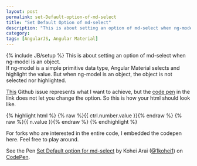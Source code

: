 ```yaml
---
layout: post
permalink: set-Default-option-of-md-select
title: "Set Default Option of md-select"
description: "This is about setting an option of md-select when ng-model is an object."
category: 
tags: [AngularJS, Angular Material]
---
```

{% include JB/setup %}
This is about setting an option of md-select when ng-model is an object.<br />
If ng-model is a simple primitive data type, Angular Material selects and highlight the value. But when ng-model is an object, the object is not selected nor highlighted.

[This](https://github.com/angular/material/issues/2862) Github issue represents what I want to achieve, but the [code pen](http://codepen.io/myagoo/pen/Qbddzg?editors=101) in the link does not let you change the option. So this is how your html should look like.

{% highlight html %}
  <md-select ng-model="ctrl.number">
    <md-select-label>{% raw %}{{ ctrl.number.value }}{% endraw %}</md-select-label>
    <md-option ng-repeat="n in ctrl.numbers" ng-value="n" selected="{% raw %}{{ n.value === ctrl.number.value ? 'selected' : '' }}{% endraw %}">{% raw %}{{ n.value }}{% endraw %}</md-option>
  </md-select>
{% endhighlight %}

For forks who are interested in the entire code, I embedded the codepen here. Feel free to play around.
<p data-height="268" data-theme-id="0" data-slug-hash="gpXdjQ" data-default-tab="result" data-user="1kohei1" class='codepen'>See the Pen <a href='http://codepen.io/1kohei1/pen/gpXdjQ/'>Set Default option for md-select</a> by Kohei Arai (<a href='http://codepen.io/1kohei1'>@1kohei1</a>) on <a href='http://codepen.io'>CodePen</a>.</p>
<script async src="//assets.codepen.io/assets/embed/ei.js"></script>